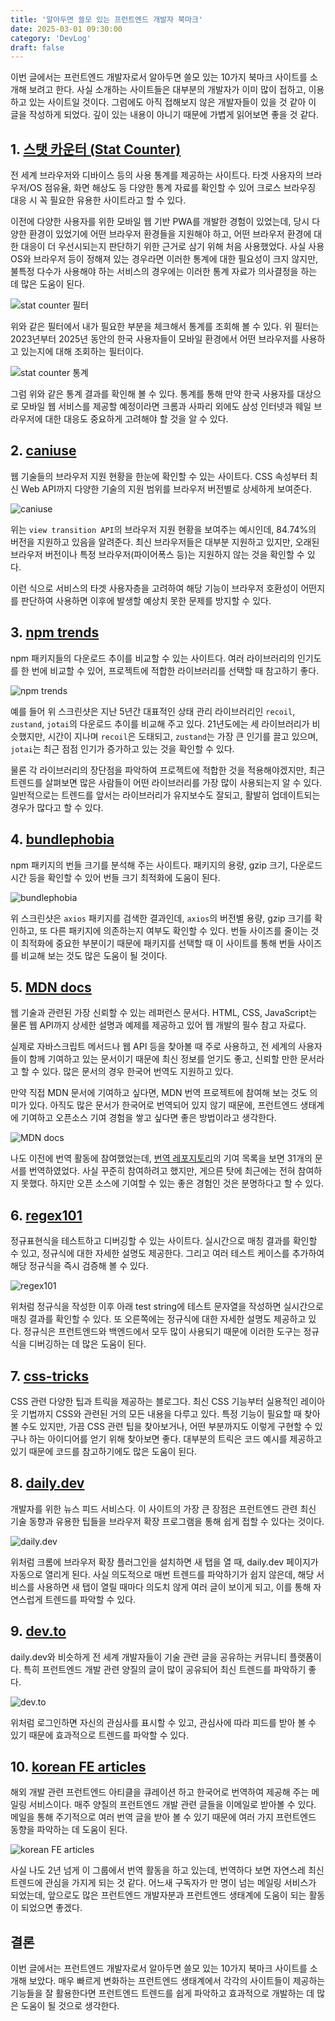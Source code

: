 ```yaml
---
title: '알아두면 쓸모 있는 프런트엔드 개발자 북마크'
date: 2025-03-01 09:30:00
category: 'DevLog'
draft: false
---
```


이번 글에서는 프런트엔드 개발자로서 알아두면 쓸모 있는 10가지 북마크 사이트를 소개해 보려고 한다. 사실 소개하는 사이트들은 대부분의 개발자가 이미 많이 접하고, 이용하고 있는 사이트일 것이다. 그럼에도 아직 접해보지 않은 개발자들이 있을 것 같아 이 글을 작성하게 되었다. 깊이 있는 내용이 아니기 때문에 가볍게 읽어보면 좋을 것 같다.

## 1. [스탯 카운터 (Stat Counter)](https://gs.statcounter.com/)

전 세계 브라우저와 디바이스 등의 사용 통계를 제공하는 사이트다. 타겟 사용자의 브라우저/OS 점유율, 화면 해상도 등 다양한 통계 자료를 확인할 수 있어 크로스 브라우징 대응 시 꼭 필요한 유용한 사이트라고 할 수 있다.

이전에 다양한 사용자를 위한 모바일 웹 기반 PWA를 개발한 경험이 있었는데, 당시 다양한 환경이 있었기에 어떤 브라우저 환경들을 지원해야 하고, 어떤 브라우저 환경에 대한 대응이 더 우선시되는지 판단하기 위한 근거로 삼기 위해 처음 사용했었다. 사실 사용 OS와 브라우저 등이 정해져 있는 경우라면 이러한 통계에 대한 필요성이 크지 않지만, 불특정 다수가 사용해야 하는 서비스의 경우에는 이러한 통계 자료가 의사결정을 하는 데 많은 도움이 된다.

![stat counter 필터](./images/stat1.png)

위와 같은 필터에서 내가 필요한 부분을 체크해서 통계를 조회해 볼 수 있다. 위 필터는 2023년부터 2025년 동안의 한국 사용자들이 모바일 환경에서 어떤 브라우저를 사용하고 있는지에 대해 조회하는 필터이다.

![stat counter 통계](./images/stat2.png)

그럼 위와 같은 통계 결과를 확인해 볼 수 있다. 통계를 통해 만약 한국 사용자를 대상으로 모바일 웹 서비스를 제공할 예정이라면 크롬과 사파리 외에도 삼성 인터넷과 웨일 브라우저에 대한 대응도 중요하게 고려해야 할 것을 알 수 있다.

## 2. [caniuse](https://caniuse.com/)

웹 기술들의 브라우저 지원 현황을 한눈에 확인할 수 있는 사이트다. CSS 속성부터 최신 Web API까지 다양한 기술의 지원 범위를 브라우저 버전별로 상세하게 보여준다.

![caniuse](./images/caniuse.png)

위는 `view transition API`의 브라우저 지원 현황을 보여주는 예시인데, 84.74%의 버전을 지원하고 있음을 알려준다. 최신 브라우저들은 대부분 지원하고 있지만, 오래된 브라우저 버전이나 특정 브라우저(파이어폭스 등)는 지원하지 않는 것을 확인할 수 있다.

이런 식으로 서비스의 타겟 사용자층을 고려하여 해당 기능이 브라우저 호환성이 어떤지를 판단하여 사용하면 이후에 발생할 예상치 못한 문제를 방지할 수 있다.

## 3. [npm trends](https://www.npmtrends.com/)

npm 패키지들의 다운로드 추이를 비교할 수 있는 사이트다. 여러 라이브러리의 인기도를 한 번에 비교할 수 있어, 프로젝트에 적합한 라이브러리를 선택할 때 참고하기 좋다.

![npm trends](./images/npmtrends.png)

예를 들어 위 스크린샷은 지난 5년간 대표적인 상태 관리 라이브러리인 `recoil`, `zustand`, `jotai`의 다운로드 추이를 비교해 주고 있다. 21년도에는 세 라이브러리가 비슷했지만, 시간이 지나며 `recoil`은 도태되고, `zustand`는 가장 큰 인기를 끌고 있으며, `jotai`는 최근 점점 인기가 증가하고 있는 것을 확인할 수 있다.

물론 각 라이브러리의 장단점을 파악하여 프로젝트에 적합한 것을 적용해야겠지만, 최근 트렌드를 살펴보면 많은 사람들이 어떤 라이브러리를 가장 많이 사용되는지 알 수 있다. 일반적으로는 트렌드를 앞서는 라이브러리가 유지보수도 잘되고, 활발히 업데이트되는 경우가 많다고 할 수 있다.

## 4. [bundlephobia](https://bundlephobia.com/)

npm 패키지의 번들 크기를 분석해 주는 사이트다. 패키지의 용량, gzip 크기, 다운로드 시간 등을 확인할 수 있어 번들 크기 최적화에 도움이 된다.

![bundlephobia](./images/bundlephobia.png)

위 스크린샷은 `axios` 패키지를 검색한 결과인데, `axios`의 버전별 용량, gzip 크기를 확인하고, 또 다른 패키지에 의존하는지 여부도 확인할 수 있다. 번들 사이즈를 줄이는 것이 최적화에 중요한 부분이기 때문에 패키지를 선택할 때 이 사이트를 통해 번들 사이즈를 비교해 보는 것도 많은 도움이 될 것이다.

## 5. [MDN docs](https://developer.mozilla.org/ko/)

웹 기술과 관련된 가장 신뢰할 수 있는 레퍼런스 문서다. HTML, CSS, JavaScript는 물론 웹 API까지 상세한 설명과 예제를 제공하고 있어 웹 개발의 필수 참고 자료다.

실제로 자바스크립트 메서드나 웹 API 등을 찾아볼 때 주로 사용하고, 전 세계의 사용자들이 함께 기여하고 있는 문서이기 때문에 최신 정보를 얻기도 좋고, 신뢰할 만한 문서라고 할 수 있다. 많은 문서의 경우 한국어 번역도 지원하고 있다.

만약 직접 MDN 문서에 기여하고 싶다면, MDN 번역 프로젝트에 참여해 보는 것도 의미가 있다. 아직도 많은 문서가 한국어로 번역되어 있지 않기 때문에, 프런트엔드 생태계에 기여하고 오픈소스 기여 경험을 쌓고 싶다면 좋은 방법이라고 생각한다.

![MDN docs](./images/mdn.png)

나도 이전에 번역 활동에 참여했었는데, [번역 레포지토리](https://github.com/mdn/translated-content)의 기여 목록을 보면 31개의 문서를 번역하였었다. 사실 꾸준히 참여하려고 했지만, 게으른 탓에 최근에는 전혀 참여하지 못했다. 하지만 오픈 소스에 기여할 수 있는 좋은 경험인 것은 분명하다고 할 수 있다.

## 6. [regex101](https://regex101.com/)

정규표현식을 테스트하고 디버깅할 수 있는 사이트다. 실시간으로 매칭 결과를 확인할 수 있고, 정규식에 대한 자세한 설명도 제공한다. 그리고 여러 테스트 케이스를 추가하여 해당 정규식을 즉시 검증해 볼 수 있다.

![regex101](./images/regex.png)

위처럼 정규식을 작성한 이후 아래 test string에 테스트 문자열을 작성하면 실시간으로 매칭 결과를 확인할 수 있다. 또 오른쪽에는 정규식에 대한 자세한 설명도 제공하고 있다. 정규식은 프런트엔드와 백엔드에서 모두 많이 사용되기 때문에 이러한 도구는 정규식을 디버깅하는 데 많은 도움이 된다.

## 7. [css-tricks](https://css-tricks.com/)

CSS 관련 다양한 팁과 트릭을 제공하는 블로그다. 최신 CSS 기능부터 실용적인 레이아웃 기법까지 CSS와 관련된 거의 모든 내용을 다루고 있다. 특정 기능이 필요할 때 찾아볼 수도 있지만, 가끔 CSS 관련 팁을 찾아보거나, 어떤 부분까지도 이렇게 구현할 수 있구나 하는 아이디어를 얻기 위해 찾아보면 좋다. 대부분의 트릭은 코드 예시를 제공하고 있기 때문에 코드를 참고하기에도 많은 도움이 된다.

## 8. [daily.dev](https://daily.dev/)

개발자를 위한 뉴스 피드 서비스다. 이 사이트의 가장 큰 장점은 프런트엔드 관련 최신 기술 동향과 유용한 팁들을 브라우저 확장 프로그램을 통해 쉽게 접할 수 있다는 것이다.

![daily.dev](./images/dailydev.png)

위처럼 크롬에 브라우저 확장 플러그인을 설치하면 새 탭을 열 때, daily.dev 페이지가 자동으로 열리게 된다. 사실 의도적으로 매번 트렌드를 파악하기가 쉽지 않은데, 해당 서비스를 사용하면 새 탭이 열릴 때마다 의도치 않게 여러 글이 보이게 되고, 이를 통해 자연스럽게 트렌드를 파악할 수 있다.

## 9. [dev.to](https://dev.to/)

daily.dev와 비슷하게 전 세계 개발자들이 기술 관련 글을 공유하는 커뮤니티 플랫폼이다. 특히 프런트엔드 개발 관련 양질의 글이 많이 공유되어 최신 트렌드를 파악하기 좋다.

![dev.to](./images/devto.png)

위처럼 로그인하면 자신의 관심사를 표시할 수 있고, 관심사에 따라 피드를 받아 볼 수 있기 때문에 효과적으로 트렌드를 파악할 수 있다.

## 10. [korean FE articles](https://kofearticle.substack.com/)

해외 개발 관련 프런트엔드 아티클을 큐레이션 하고 한국어로 번역하여 제공해 주는 메일링 서비스이다. 매주 양질의 프런트엔드 개발 관련 글들을 이메일로 받아볼 수 있다. 메일을 통해 주기적으로 여러 번역 글을 받아 볼 수 있기 때문에 여러 가지 프런트엔드 동향을 파악하는 데 도움이 된다.

![korean FE articles](./images/krfearticle.png)

사실 나도 2년 넘게 이 그룹에서 번역 활동을 하고 있는데, 번역하다 보면 자연스레 최신 트렌드에 관심을 가지게 되는 것 같다. 어느새 구독자가 만 명이 넘는 메일링 서비스가 되었는데, 앞으로도 많은 프런트엔드 개발자분과 프런트엔드 생태계에 도움이 되는 활동이 되었으면 좋겠다.

## 결론

이번 글에서는 프런트엔드 개발자로서 알아두면 쓸모 있는 10가지 북마크 사이트를 소개해 보았다. 매우 빠르게 변화하는 프런트엔드 생태계에서 각각의 사이트들이 제공하는 기능들을 잘 활용한다면 프런트엔드 트렌드를 쉽게 파악하고 효과적으로 개발하는 데 많은 도움이 될 것으로 생각한다.
